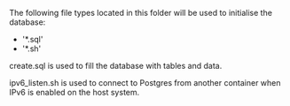 
The following file types located in this folder will be used to initialise the database:

 + '*.sql'
 + '*.sh'

create.sql is used to fill the database with tables and data.

ipv6_listen.sh is used to connect to Postgres from another container when IPv6 is enabled on the host system.
